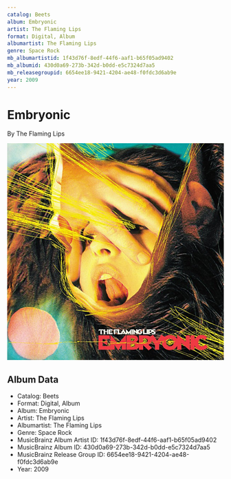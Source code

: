 ```yaml
---
catalog: Beets
album: Embryonic
artist: The Flaming Lips
format: Digital, Album
albumartist: The Flaming Lips
genre: Space Rock
mb_albumartistid: 1f43d76f-8edf-44f6-aaf1-b65f05ad9402
mb_albumid: 430d0a69-273b-342d-b0dd-e5c7324d7aa5
mb_releasegroupid: 6654ee18-9421-4204-ae48-f0fdc3d6ab9e
year: 2009
---
```


# Embryonic

By The Flaming Lips

![](../../assets/beetscovers/The_Flaming_Lips-Embryonic.jpg)

## Album Data

- Catalog: Beets
- Format: Digital, Album
- Album: Embryonic
- Artist: The Flaming Lips
- Albumartist: The Flaming Lips
- Genre: Space Rock
- MusicBrainz Album Artist ID: 1f43d76f-8edf-44f6-aaf1-b65f05ad9402
- MusicBrainz Album ID: 430d0a69-273b-342d-b0dd-e5c7324d7aa5
- MusicBrainz Release Group ID: 6654ee18-9421-4204-ae48-f0fdc3d6ab9e
- Year: 2009

